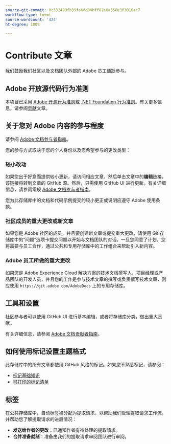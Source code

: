 ```yaml
---
source-git-commit: 0c332499fb39fa6dd80bff82e6e358e3f3016ac7
workflow-type: tm+mt
source-wordcount: '424'
ht-degree: 100%

---
```

# Contribute 文章

我们鼓励我们社区以及文档团队外部的 Adobe 员工踊跃参与。

## Adobe 开放源代码行为准则

本项目已采用 [Adobe 开源行为准则](code-of-conduct.md)或 [.NET Foundation 行为准则](https://dotnetfoundation.org/code-of-conduct)。有关更多信息，请参阅[贡献](contributing.md)文章。


## 关于您对 Adobe 内容的参与程度

请参阅 [Adobe 文档参与者指南](https://experienceleague.adobe.com/docs/contributor/contributor-guide/introduction.html?lang=zh-Hans)。

您的参与方式取决于您的个人身份以及您希望参与的更改类型：

### 较小改动

如果您出于好意而提供较小更新，请访问相应文章，然后单击文章中的&#x200B;**编辑**&#x200B;链接，该链接将转到文章的 GitHub 源。然后，只需使用 GitHub UI 进行更新。有关详细信息，请参阅常规 [Adobe 文档参与者指南](https://experienceleague.adobe.com/docs/contributor/contributor-guide/introduction.html?lang=zh-Hans)。

您为此存储库中的文档和代码示例提交的较小更正或说明应遵守 Adobe 使用条款。

### 社区成员的重大更改或新文章

如果您是 Adobe 社区的成员，并且要创建新文章或提交重大更改，请使用 Git 存储库中的“问题”选项卡提交问题以开始与文档团队的对话。一旦您同意了计划，您将需要与员工合作，通过公共和专用存储库中的工作组合来帮助引入新内容。

<!--
If you submit a pull request with significant changes to documentation and code examples, you'll see a message in the pull request asking you to submit an online contribution license agreement (CLA). We need you to complete the online form before we can review your pull request.
-->

### Adobe 员工所做的重大更改

如果您是 Adobe Experience Cloud 解决方案的技术文档撰写人、项目经理或产品团队的开发人员，并且您的工作是参与技术文章的撰写或负责撰写技术文章，则应使用 `https://git.adobe.com/AdobeDocs` 上的专用存储库。

<!--Employees from other parts of the Adobe world should use the public repo for minor updates.-->

## 工具和设置

社区参与者可以使用 GitHub UI 进行基本编辑，或者将存储库分类，做出重大贡献。

有关详细信息，请参阅 [Adobe 文档贡献者指南](https://experienceleague.adobe.com/docs/contributor/contributor-guide/introduction.html?lang=zh-Hans)。

## 如何使用标记设置主题格式

此存储库中的所有文章都使用 GitHub 风格的标记。如果您不熟悉标记，请参阅：

* [标记基础知识](https://help.github.com/articles/getting-started-with-writing-and-formatting-on-github/)
* [可打印的标记清单](https://guides.github.com/pdfs/markdown-cheatsheet-online.pdf)

## 标签

在公共存储库中，自动标签被分配为提取请求，以帮助我们管理提取请求工作流，并帮助您了解提取请求的进展情况：

* **发送给作者的更改**：已通知作者有待处理的提取请求。
* **合并准备就绪**：准备由我们的提取请求审阅团队进行审阅。
